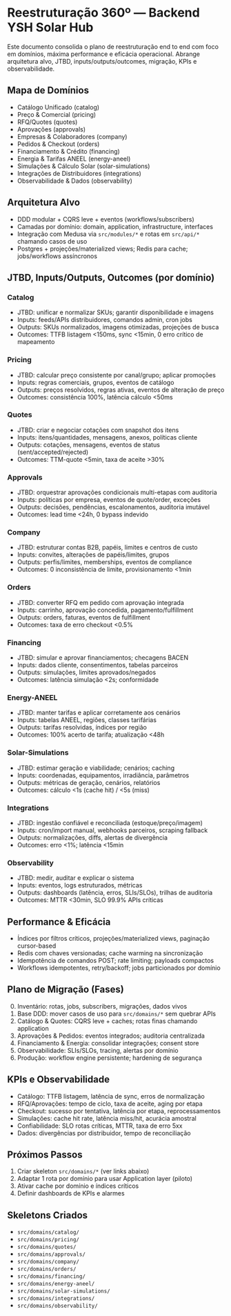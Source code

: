 # Reestruturação 360º — Backend YSH Solar Hub

Este documento consolida o plano de reestruturação end to end com foco em domínios, máxima performance e eficácia operacional. Abrange arquitetura alvo, JTBD, inputs/outputs/outcomes, migração, KPIs e observabilidade.

## Mapa de Domínios
- Catálogo Unificado (catalog)
- Preço & Comercial (pricing)
- RFQ/Quotes (quotes)
- Aprovações (approvals)
- Empresas & Colaboradores (company)
- Pedidos & Checkout (orders)
- Financiamento & Crédito (financing)
- Energia & Tarifas ANEEL (energy-aneel)
- Simulações & Cálculo Solar (solar-simulations)
- Integrações de Distribuidores (integrations)
- Observabilidade & Dados (observability)

## Arquitetura Alvo
- DDD modular + CQRS leve + eventos (workflows/subscribers)
- Camadas por domínio: domain, application, infrastructure, interfaces
- Integração com Medusa via `src/modules/*` e rotas em `src/api/*` chamando casos de uso
- Postgres + projeções/materialized views; Redis para cache; jobs/workflows assíncronos

## JTBD, Inputs/Outputs, Outcomes (por domínio)

### Catalog
- JTBD: unificar e normalizar SKUs; garantir disponibilidade e imagens
- Inputs: feeds/APIs distribuidores, comandos admin, cron jobs
- Outputs: SKUs normalizados, imagens otimizadas, projeções de busca
- Outcomes: TTFB listagem <150ms, sync <15min, 0 erro crítico de mapeamento

### Pricing
- JTBD: calcular preço consistente por canal/grupo; aplicar promoções
- Inputs: regras comerciais, grupos, eventos de catálogo
- Outputs: preços resolvidos, regras ativas, eventos de alteração de preço
- Outcomes: consistência 100%, latência cálculo <50ms

### Quotes
- JTBD: criar e negociar cotações com snapshot dos itens
- Inputs: itens/quantidades, mensagens, anexos, políticas cliente
- Outputs: cotações, mensagens, eventos de status (sent/accepted/rejected)
- Outcomes: TTM-quote <5min, taxa de aceite >30%

### Approvals
- JTBD: orquestrar aprovações condicionais multi-etapas com auditoria
- Inputs: políticas por empresa, eventos de quote/order, exceções
- Outputs: decisões, pendências, escalonamentos, auditoria imutável
- Outcomes: lead time <24h, 0 bypass indevido

### Company
- JTBD: estruturar contas B2B, papéis, limites e centros de custo
- Inputs: convites, alterações de papéis/limites, grupos
- Outputs: perfis/limites, memberships, eventos de compliance
- Outcomes: 0 inconsistência de limite, provisionamento <1min

### Orders
- JTBD: converter RFQ em pedido com aprovação integrada
- Inputs: carrinho, aprovação concedida, pagamento/fulfillment
- Outputs: orders, faturas, eventos de fulfillment
- Outcomes: taxa de erro checkout <0.5%

### Financing
- JTBD: simular e aprovar financiamentos; checagens BACEN
- Inputs: dados cliente, consentimentos, tabelas parceiros
- Outputs: simulações, limites aprovados/negados
- Outcomes: latência simulação <2s; conformidade

### Energy-ANEEL
- JTBD: manter tarifas e aplicar corretamente aos cenários
- Inputs: tabelas ANEEL, regiões, classes tarifárias
- Outputs: tarifas resolvidas, índices por região
- Outcomes: 100% acerto de tarifa; atualização <48h

### Solar-Simulations
- JTBD: estimar geração e viabilidade; cenários; caching
- Inputs: coordenadas, equipamentos, irradiância, parâmetros
- Outputs: métricas de geração, cenários, relatórios
- Outcomes: cálculo <1s (cache hit) / <5s (miss)

### Integrations
- JTBD: ingestão confiável e reconciliada (estoque/preço/imagem)
- Inputs: cron/import manual, webhooks parceiros, scraping fallback
- Outputs: normalizações, diffs, alertas de divergência
- Outcomes: erro <1%; latência <15min

### Observability
- JTBD: medir, auditar e explicar o sistema
- Inputs: eventos, logs estruturados, métricas
- Outputs: dashboards (latência, erros, SLIs/SLOs), trilhas de auditoria
- Outcomes: MTTR <30min, SLO 99.9% APIs críticas

## Performance & Eficácia
- Índices por filtros críticos, projeções/materialized views, paginação cursor-based
- Redis com chaves versionadas; cache warming na sincronização
- Idempotência de comandos POST; rate limiting; payloads compactos
- Workflows idempotentes, retry/backoff; jobs particionados por domínio

## Plano de Migração (Fases)
0. Inventário: rotas, jobs, subscribers, migrações, dados vivos
1. Base DDD: mover casos de uso para `src/domains/*` sem quebrar APIs
2. Catálogo & Quotes: CQRS leve + caches; rotas finas chamando application
3. Aprovações & Pedidos: eventos integrados; auditoria centralizada
4. Financiamento & Energia: consolidar integrações; consent store
5. Observabilidade: SLIs/SLOs, tracing, alertas por domínio
6. Produção: workflow engine persistente; hardening de segurança

## KPIs e Observabilidade
- Catálogo: TTFB listagem, latência de sync, erros de normalização
- RFQ/Aprovações: tempo de ciclo, taxa de aceite, aging por etapa
- Checkout: sucesso por tentativa, latência por etapa, reprocessamentos
- Simulações: cache hit rate, latência miss/hit, acurácia amostral
- Confiabilidade: SLO rotas críticas, MTTR, taxa de erro 5xx
- Dados: divergências por distribuidor, tempo de reconciliação

## Próximos Passos
1) Criar skeleton `src/domains/*` (ver links abaixo)
2) Adaptar 1 rota por domínio para usar Application layer (piloto)
3) Ativar cache por domínio e índices críticos
4) Definir dashboards de KPIs e alarmes

## Skeletons Criados
- `src/domains/catalog/`
- `src/domains/pricing/`
- `src/domains/quotes/`
- `src/domains/approvals/`
- `src/domains/company/`
- `src/domains/orders/`
- `src/domains/financing/`
- `src/domains/energy-aneel/`
- `src/domains/solar-simulations/`
- `src/domains/integrations/`
- `src/domains/observability/`

